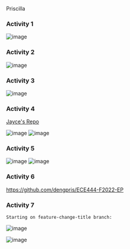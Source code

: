 Priscilla
### Activity 1
![image](https://user-images.githubusercontent.com/61913136/190832732-77167067-05f2-4936-84e7-81fc44fd44f6.png)

### Activity 2
![image](https://user-images.githubusercontent.com/61913136/190832941-199a3c3c-a9d7-41df-a2a9-26406c49bb79.png)

### Activity 3
![image](https://user-images.githubusercontent.com/61913136/190833187-80da5685-9dd3-4fd6-8246-61ba3c619556.png)

### Activity 4
[Jayce's Repo](https://github.com/haoranjaycewang/ECE444-F2022-Lab1)

![image](https://user-images.githubusercontent.com/61913136/190834181-482ccff4-b662-417c-ba8e-b9138e51a820.png)
![image](https://user-images.githubusercontent.com/61913136/190834177-2dca9b9b-985a-4ed3-ae8e-d0a35f1260bd.png)

### Activity 5
![image](https://user-images.githubusercontent.com/61913136/190835076-9fbbbc26-d5b0-40fc-ab12-b607ab2ce440.png)
![image](https://user-images.githubusercontent.com/61913136/190835083-ae552792-cf34-46ec-9ba6-a3f3427ee37a.png)

### Activity 6
https://github.com/dengpris/ECE444-F2022-EP

### Activity 7
```
Starting on feature-change-title branch:
```
![image](https://user-images.githubusercontent.com/61913136/190836043-181492ff-2c47-467a-b158-4cbbcdbcbefc.png)

![image](https://user-images.githubusercontent.com/61913136/190836065-d500ba42-9866-4b9f-83fc-dd346ea5fa35.png)
